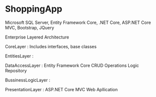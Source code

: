 # ShoppingApp
Microsoft SQL Server, Entity Framework Core, .NET Core, ASP.NET Core MVC, Bootstrap, JQuery

Enterprise Layered Architecture

CoreLayer : Includes interfaces, base classes

EntitiesLayer : 

DataAccessLayer : Entity Framework Core CRUD Operations Logic Repository

BussinessLogicLayer : 

PresentationLayer : ASP.NET Core MVC Web Apllication 
